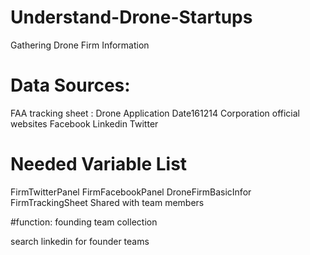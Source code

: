 # Understand-Drone-Startups
Gathering Drone Firm Information

# Data Sources:
FAA tracking sheet : Drone Application Date161214
Corporation official websites
Facebook
Linkedin
Twitter

# Needed Variable List
FirmTwitterPanel
FirmFacebookPanel
DroneFirmBasicInfor
FirmTrackingSheet
Shared with team members


#function: founding team collection

search linkedin for founder teams

